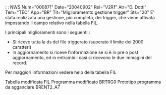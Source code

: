  :  : NWS Num="000871" Date="20040902" Rel="V2R1" Atr="D. Dotti" Tem="TEC" App="BR" Tit="Miglioramemto gestione trigger" Sts="20"
E' stata realizzata una gestione, più completa, dei trigger, che viene attivata impostando il campo relativo nella tabella FIL.

I principali miglioramenti sono i seguenti : 
- Si riceve tutta la ds del file triggerato (superato il limite dei 2000 caratteri)
- In aggiornamento si riceve l'informazione se si è in pre o post aggiornamento, ed in entrambi i
casi si ricevono le due immagini del record.

Per maggiori informazioni vedere help della tabella FIL

Tabella modificata FIL
Programma modificato BRTRG0
Prototipo programma da agganciare BRENT2_A7
